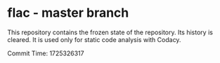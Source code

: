# flac - master branch

This repository contains the frozen state of the repository.
Its history is cleared. It is used only for static code
analysis with Codacy.

Commit Time: 1725326317